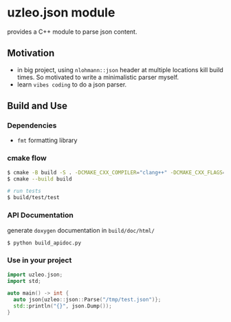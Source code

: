 

# uzleo.json module

provides a C++ module to parse json content.

## Motivation

- in big project, using `nlohmann::json` header at multiple locations 
  kill build times. So motivated to write a minimalistic parser myself.
- learn `vibes coding` to do a json parser.

## Build and Use

### Dependencies

- `fmt` formatting library

### cmake flow

```bash
$ cmake -B build -S . -DCMAKE_CXX_COMPILER="clang++" -DCMAKE_CXX_FLAGS="-stdlib=libc++" -G "Ninja" -Dfmt_DIR=<path-to-fmt-config>
$ cmake --build build

# run tests
$ build/test/test
```

### API Documentation

generate `doxygen` documentation in `build/doc/html/`

```bash
$ python build_apidoc.py
```

### Use in your project
```cpp
import uzleo.json;
import std;

auto main() -> int {
  auto json{uzleo::json::Parse("/tmp/test.json")};
  std::println("{}", json.Dump());
}
```
